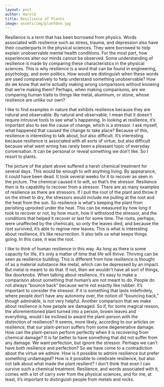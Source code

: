 ```yaml
---
layout: post
author: Harold
title: Resilience of Plants
image: assets/img/plantOne.jpg
---
```


Resilience is a term that has been borrowed from physics. Words associated with resilience such as stress, trauma, and depression also have their counterparts in the physical sciences. They were borrowed to help explain unobservable mental health conditions. For the most part, how experiences alter our minds cannot be observed. Some understanding of resilience is made by comparing these characteristics in the physical sciences. This is why resilience is a word that can be found in engineering, psychology, and even politics. How would we distinguish when these words are used comparatively to help understand something unobservable? How do we know that we’re actually making wrong comparisons without knowing that we’re making them? Perhaps, when making comparisons, are we comparing human traits to things like metal, aluminum, or stone, whose resilience are unlike our own?

I like to find examples in nature that exhibits resilience because they are natural and observable. By natural and observable, I mean that it doesn't require intrusive tools to see what's happening. In looking at resilience, it’s important also to see the cause of change, which is a stressor. I ask myself, what happened that caused the change to take place? Because of this, resilience is interesting to talk about, but also difficult. It’s interesting because resilience is associated with all sorts of virtue, but also difficult because what went wrong has rarely been a pleasant topic of everyday conversation. It can be personal or reveal something we don’t like. So I resort to plants. 

The picture of the plant above suffered a harsh chemical treatment for several days. This would be enough to wilt anything living. By appearance, it could have been dead. It took several weeks for it to recover as seen in the picture. The chemical caused it to wilt, so that’s the stressor. Resilience then is its capability to recover from a stressor. There are as many examples of resilience as there are stressors. If I pull the root of the plant and throw it on the street to dry, the stressors would include me pulling at the root and the heat from the sun. So resilience is what's keeping the plant from perishing uprooted under the heat. This can be measured by how long it took to recover or not, by how much, how it withstood the stressor, and the conditions that helped it recover or last for some time. The roots, perhaps, were unaffected by the chemicals, so only the leaves died, and because the root survived, it’s able to regrow new leaves. This is what is interesting about resilience, it’s like resurrection. It also tells us what keeps things going. In this case, it was the root. 

I like to think of human resilience in this way. As long as there is some capacity for life, it’s only a matter of time that life will thrive. Thriving can be seen as resilience building. This is different from how resilience is thought of as a material substance like metal, which can be depressed by an impact. But metal is meant to do that. If not, then we wouldn't have all sort of things, like doorknobs. When talking about resilience, it’s easy to make a comparison about something that human’s are not meant to do. People do not always “bounce back” because we’re not exactly like rubber. It’s important to consider the stressor. If it is something that lasts indefinitely, where people don’t have any autonomy over, the notion of “bouncing back,” though admirable, is not very helpful. Another comparison that we make about resilience is how people are damaged. So if, for some magical reason, the aforementioned plant turned into a person, brown leaves and everything, would I be inclined to award the plant-person with the distinction of resilience? It seems, more likely, according to our articles on resilience, that our plant-person suffers from some degenerative damage. How can the plant-person perform perfectly when it is recovering from chemical damage? It is far better to have something that did not suffer from any damage. We want perfection, but ignore the stressor. Perhaps we can't have both resilience and perfection? So we have come to a contradiction about the virtue we admire. How is it possible to admire resilience but prefer something undamaged? How is it possible to celebrate resilience, but also not talk about what made the plant resilient? I don't think that even I can survive such a chemical treatment. Resilience, and words associated with it, comes with a lot of carry over from the physical sciences, and for me, at least, it’s important to distinguish people from metals and rocks. 

